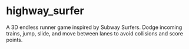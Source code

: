 # highway_surfer

A 3D endless runner game inspired by Subway Surfers. Dodge incoming trains, jump, slide, and move between lanes to avoid collisions and score points.